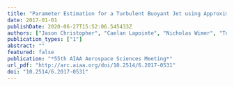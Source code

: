```yaml
---
title: "Parameter Estimation for a Turbulent Buoyant Jet using Approximate Bayesian Computation"
date: 2017-01-01
publishDate: 2020-06-27T15:52:06.545433Z
authors: ["Jason Christopher", "Caelan Lapointe", "Nicholas Wimer", "Torrey Hayden", "Ian Grooms", "Gregory B. Rieker", "Peter E. Hamlington"]
publication_types: ["1"]
abstract: ""
featured: false
publication: "*55th AIAA Aerospace Sciences Meeting*"
url_pdf: "http://arc.aiaa.org/doi/10.2514/6.2017-0531"
doi: "10.2514/6.2017-0531"
---
```


